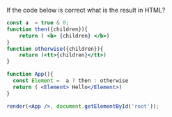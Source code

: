 If the code below is correct what is the result in HTML?

```jsx
const a  = true & 0;
function then({children}){
    return ( <b> {children} </b>)
}
function otherwise({children}){
    return (<tt>{children}</tt>)
}

function App(){
  const Element =  a ? then : otherwise
  return ( <Element> Hello</Element>)
}

render(<App />, document.getElementById('root'));
```
